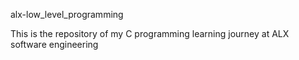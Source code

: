 alx-low_level_programming

This is the repository of my C programming learning journey at ALX software engineering
